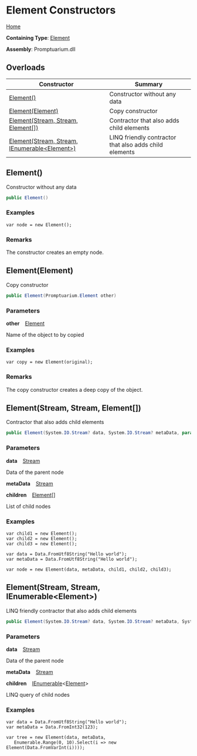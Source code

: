 # Element Constructors

[Home](../../../README.md)

**Containing Type**: [Element](../README.md)

**Assembly**: Promptuarium\.dll

## Overloads

| Constructor | Summary |
| ----------- | ------- |
| [Element()](#3108411760) | Constructor without any data |
| [Element(Element)](#612271537) | Copy constructor |
| [Element(Stream, Stream, Element\[\])](#454853735) | Contractor that also adds child elements |
| [Element(Stream, Stream, IEnumerable\<Element\>)](#1098567175) | LINQ friendly contractor that also adds child elements |

<a id="3108411760"></a>

## Element\(\) 

  
Constructor without any data

```csharp
public Element()
```

### Examples

```
var node = new Element();
```

### Remarks

The constructor creates an empty node\.<a id="612271537"></a>

## Element\(Element\) 

  
Copy constructor

```csharp
public Element(Promptuarium.Element other)
```

### Parameters

**other** &ensp; [Element](../README.md)

Name of the object to by copied

### Examples

```
var copy = new Element(original);
```

### Remarks

The copy constructor creates a deep copy of the object\.<a id="454853735"></a>

## Element\(Stream, Stream, Element\[\]\) 

  
Contractor that also adds child elements

```csharp
public Element(System.IO.Stream? data, System.IO.Stream? metaData, params Promptuarium.Element[] children)
```

### Parameters

**data** &ensp; [Stream](https://docs.microsoft.com/en-us/dotnet/api/system.io.stream)

Data of the parent node

**metaData** &ensp; [Stream](https://docs.microsoft.com/en-us/dotnet/api/system.io.stream)

**children** &ensp; [Element](../README.md)\[\]

List of child nodes

### Examples

```
var child1 = new Element();
var child2 = new Element();
var child3 = new Element();

var data = Data.FromUtf8String("Hello world");
var metaData = Data.FromUtf8String("Hello world");

var node = new Element(data, metaData, child1, child2, child3);
```

<a id="1098567175"></a>

## Element\(Stream, Stream, IEnumerable\<Element\>\) 

  
LINQ friendly contractor that also adds child elements

```csharp
public Element(System.IO.Stream? data, System.IO.Stream? metaData, System.Collections.Generic.IEnumerable<Promptuarium.Element> children)
```

### Parameters

**data** &ensp; [Stream](https://docs.microsoft.com/en-us/dotnet/api/system.io.stream)

Data of the parent node

**metaData** &ensp; [Stream](https://docs.microsoft.com/en-us/dotnet/api/system.io.stream)

**children** &ensp; [IEnumerable](https://docs.microsoft.com/en-us/dotnet/api/system.collections.generic.ienumerable-1)\<[Element](../README.md)\>

LINQ query of child nodes

### Examples

```
var data = Data.FromUtf8String("Hello world");
var metaData = Data.FromInt32(123);

var tree = new Element(data, metaData,
   Enumerable.Range(0, 10).Select(i => new Element(Data.FromVarInt(i))));
```


